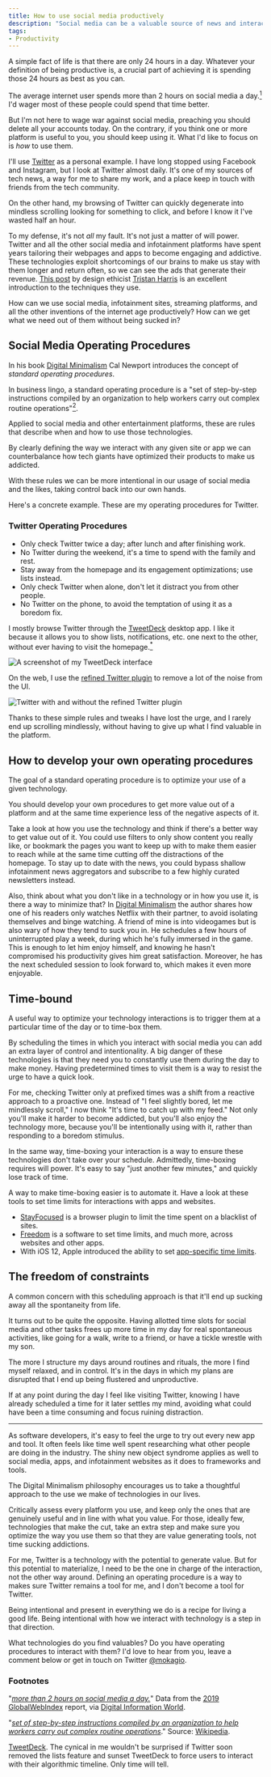 ```yaml
---
title: How to use social media productively
description: "Social media can be a valuable source of news and interactions, or a disruption to our focus. The difference is in how we approach using these technologies."
tags:
- Productivity
---
```


A simple fact of life is that there are only 24 hours in a day.
Whatever your definition of being productive is, a crucial part of achieving it is spending those 24 hours as best as you can.

The average internet user spends more than 2 hours on social media a day.[<sup id="social-media-two-hours">1</sup>](#fn1)
I'd wager most of these people could spend that time better.

But I'm not here to wage war against social media, preaching you should delete all your accounts today.
On the contrary, if you think one or more platform is useful to you, you should keep using it.
What I'd like to focus on is _how_ to use them.

I'll use [Twitter](https://twitter.com/mokagio) as a personal example.
I have long stopped using Facebook and Instagram, but I look at Twitter almost daily.
It's one of my sources of tech news, a way for me to share my work, and a place keep in touch with friends from the tech community.

On the other hand, my browsing of Twitter can quickly degenerate into mindless scrolling looking for something to click, and before I know it I've wasted half an hour.

To my defense, it's not _all_ my fault.
It's not just a matter of will power.
Twitter and all the other social media and infotainment platforms have spent years tailoring their webpages and apps to become engaging and addictive.
These technologies exploit shortcomings of our brains to make us stay with them longer and return often, so we can see the ads that generate their revenue.
[This post](http://www.tristanharris.com/2016/05/how-technology-hijacks-peoples-minds%e2%80%8a-%e2%80%8afrom-a-magician-and-googles-design-ethicist/) by design ethicist [Tristan Harris](http://www.tristanharris.com/) is an excellent introduction to the techniques they use.

How can we use social media, infotainment sites, streaming platforms, and all the other inventions of the internet age productively?
How can we get what we need out of them without being sucked in?

## Social Media Operating Procedures

In his book [Digital Minimalism](https://geni.us/7HNOJAz) Cal Newport introduces the concept of _standard operating procedures_.

In business lingo, a standard operating procedure is a "set of step-by-step instructions compiled by an organization to help workers carry out complex routine operations"[<sup id="sop">2</sup>](#fn2).

Applied to social media and other entertainment platforms, these are rules that describe when and how to use those technologies.

By clearly defining the way we interact with any given site or app we can counterbalance how tech giants have optimized their products to make us addicted.

With these rules we can be more intentional in our usage of social media and the likes, taking control back into our own hands.

Here's a concrete example. These are my operating procedures for Twitter.

### Twitter Operating Procedures

- Only check Twitter twice a day; after lunch and after finishing work.
- No Twitter during the weekend, it's a time to spend with the family and rest.
- Stay away from the homepage and its engagement optimizations; use lists instead.
- Only check Twitter when alone, don't let it distract you from other people.
- No Twitter on the phone, to avoid the temptation of using it as a boredom fix.

I mostly browse Twitter through the [TweetDeck](https://tweetdeck.twitter.com/) desktop app.
I like it because it allows you to show lists, notifications, etc. one next to the other, without ever having to visit the homepage.[<sup id="tweetdeck">*</sup>](#fn3)

![A screenshot of my TweetDeck interface](https://s3.amazonaws.com/mokacoding/2019-04-30-tweetdeck.png)

On the web, I use the [refined Twitter plugin](https://github.com/sindresorhus/refined-twitter) to remove a lot of the noise from the UI.

![Twitter with and without the refined Twitter plugin](https://s3.amazonaws.com/mokacoding/2019-04-30-refined-twitter-github.gif)

Thanks to these simple rules and tweaks I have lost the urge, and I rarely end up scrolling mindlessly, without having to give up what I find valuable in the platform.

## How to develop your own operating procedures

The goal of a standard operating procedure is to optimize your use of a given technology.

You should develop your own procedures to get more value out of a platform and at the same time experience less of the negative aspects of it.

Take a look at how you use the technology and think if there's a better way to get value out of it.
You could use filters to only show content you really like, or bookmark the pages you want to keep up with to make them easier to reach while at the same time cutting off the distractions of the homepage.
To stay up to date with the news, you could bypass shallow infotainment news aggregators and subscribe to a few highly curated newsletters instead.

Also, think about what you don't like in a technology or in how you use it, is there a way to minimize that?
In [Digital Minimalism](https://geni.us/7HNOJAz) the author shares how one of his readers only watches Netflix with their partner, to avoid isolating themselves and binge watching.
A friend of mine is into videogames but is also wary of how they tend to suck you in.
He schedules a few hours of uninterrupted play a week, during which he's fully immersed in the game.
This is enough to let him enjoy himself, and knowing he hasn't compromised his productivity gives him great satisfaction.
Moreover, he has the next scheduled session to look forward to, which makes it even more enjoyable.

## Time-bound

A useful way to optimize your technology interactions is to trigger them at a particular time of the day or to time-box them.

By scheduling the times in which you interact with social media you can add an extra layer of control and intentionality.
A big danger of these technologies is that they need you to constantly use them during the day to make money.
Having predetermined times to visit them is a way to resist the urge to have a quick look.

For me, checking Twitter only at prefixed times was a shift from a reactive approach to a proactive one.
Instead of "I feel slightly bored, let me mindlessly scroll," I now think "It's time to catch up with my feed."
Not only you'll make it harder to become addicted, but you'll also enjoy the technology more, because you'll be intentionally using with it, rather than responding to a boredom stimulus.

In the same way, time-boxing your interaction is a way to ensure these technologies don't take over your schedule.
Admittedly, time-boxing requires will power.
It's easy to say "just another few minutes," and quickly lose track of time.

A way to make time-boxing easier is to automate it.
Have a look at these tools to set time limits for interactions with apps and websites.

- [StayFocused](https://chrome.google.com/webstore/detail/stayfocusd/laankejkbhbdhmipfmgcngdelahlfoji) is a browser plugin to limit the time spent on a blacklist of sites.
- [Freedom](https://freedom.to/) is a software to set time limits, and much more, across websites and other apps.
- With iOS 12, Apple introduced the ability to set [app-specific time limits](https://9to5mac.com/2018/10/16/time-limit-app-limit-iphone-ipad/).

## The freedom of constraints

A common concern with this scheduling approach is that it'll end up sucking away all the spontaneity from life.

It turns out to be quite the opposite.
Having allotted time slots for social media and other tasks frees up more time in my day for real spontaneous activities, like going for a walk, write to a friend, or have a tickle wrestle with my son.

The more I structure my days around routines and rituals, the more I find myself relaxed, and in control.
It's in the days in which my plans are disrupted that I end up being flustered and unproductive.

If at any point during the day I feel like visiting Twitter, knowing I have already scheduled a time for it later settles my mind, avoiding what could have been a time consuming and focus ruining distraction.

---

As software developers, it's easy to feel the urge to try out every new app and tool.
It often feels like time well spent researching what other people are doing in the industry.
The shiny new object syndrome applies as well to social media, apps, and infotainment websites as it does to frameworks and tools.

The Digital Minimalism philosophy encourages us to take a thoughtful approach to the use we make of technologies in our lives.

Critically assess every platform you use, and keep only the ones that are genuinely useful and in line with what you value.
For those, ideally few, technologies that make the cut, take an extra step and make sure you optimize the way you use them so that they are value generating tools, not time sucking addictions.

For me, Twitter is a technology with the potential to generate value.
But for this potential to materialize, I need to be the one in charge of the interaction, not the other way around.
Defining an operating procedure is a way to makes sure Twitter remains a tool for me, and I don't become a tool for Twitter.

Being intentional and present in everything we do is a recipe for living a good life.
Being intentional with how we interact with technology is a step in that direction.

What technologies do you find valuables?
Do you have operating procedures to interact with them?
I'd love to hear from you, leave a comment below or get in touch on Twitter [@mokagio](https://twitter.com/mokagio).

### Footnotes

<span id="fn1"></span> "[_more than 2 hours on social media a day._](#social-media-two-hours)" Data from the [2019 GlobalWebIndex](https://www.globalwebindex.com/) report, via [Digital Information World](https://www.digitalinformationworld.com/2019/01/how-much-time-do-people-spend-social-media-infographic.html).

<span id="fn2"></span> "[_set of step-by-step instructions compiled by an organization to help workers carry out complex routine operations_](#sop)." Source: [Wikipedia](https://en.wikipedia.org/wiki/Standard_operating_procedure).

<span id="fn3"></span> [TweetDeck](#tweetdeck). The cynical in me wouldn't be surprised if Twitter soon removed the lists feature and sunset TweetDeck to force users to interact with their algorithmic timeline. Only time will tell.
